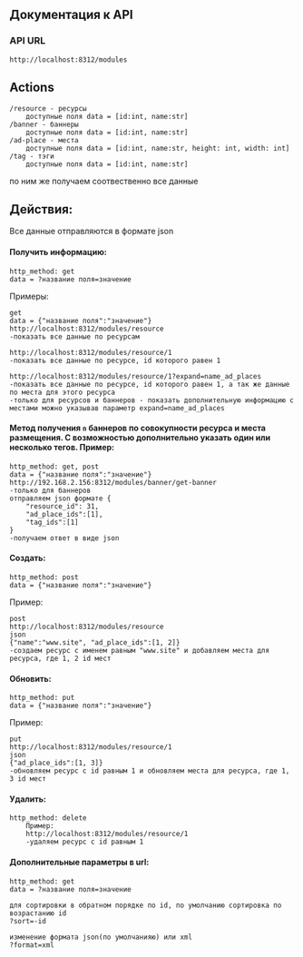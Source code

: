
## Документация к API
### API URL

    http://localhost:8312/modules
    
## Actions

	/resource - ресурсы
	    доступные поля data = [id:int, name:str]
	/banner - баннеры
	    доступные поля data = [id:int, name:str]
	/ad-place - места
	    доступные поля data = [id:int, name:str, height: int, width: int]
	/tag - тэги
	    доступные поля data = [id:int, name:str]
по ним же получаем соотвественно все данные


## Действия:
Все данные отправляются в формате json

#### Получить информацию:

	http_method: get
	data = ?название поля=значение
	
Примеры:

    get
    data = {"название поля":"значение"}
    http://localhost:8312/modules/resource
    -показать все данные по ресурсам
    
    http://localhost:8312/modules/resource/1
    -показать все данные по ресурсe, id которого равен 1
    
    http://localhost:8312/modules/resource/1?expand=name_ad_places
    -показать все данные по ресурсe, id которого равен 1, а так же данные по места для этого ресурса
    -только для ресурсов и баннеров - показать дополнительную информацию с местами можно указывав параметр expand=name_ad_places

#### Метод получения `n` баннеров по совокупности ресурса и места размещения. С возможностью дополнительно указать один или несколько тегов. Пример:

    http_method: get, post
    data = {"название поля":"значение"}
    http://192.168.2.156:8312/modules/banner/get-banner
    -только для баннеров
    отправляем json формате {
        "resource_id": 31,
        "ad_place_ids":[1],
        "tag_ids":[1]
    }
    -получаем ответ в виде json

#### Создать:

	http_method: post
	data = {"название поля":"значение"}
	
Пример:

    post
    http://localhost:8312/modules/resource
    json
    {"name":"www.site", "ad_place_ids":[1, 2]}
    -создаем ресурс с именем равным "www.site" и добавляем места для ресурса, где 1, 2 id мест
		
#### Обновить:

	http_method: put
	data = {"название поля":"значение"}
	
Пример:

    put
    http://localhost:8312/modules/resource/1
    json
    {"ad_place_ids":[1, 3]}
    -обновляем ресурс с id равным 1 и обновляем места для ресурса, где 1, 3 id мест

#### Удалить:

	http_method: delete
		Пример:
		http://localhost:8312/modules/resource/1
		-удаляем ресурс с id равным 1
		
#### Дополнительные параметры в url:
    
    http_method: get
    data = ?название поля=значение
    
    для сортировки в обратном порядке по id, по умолчанию сортировка по возрастанию id
    ?sort=-id
    
    изменение формата json(по умолчанияю) или xml
    ?format=xml
